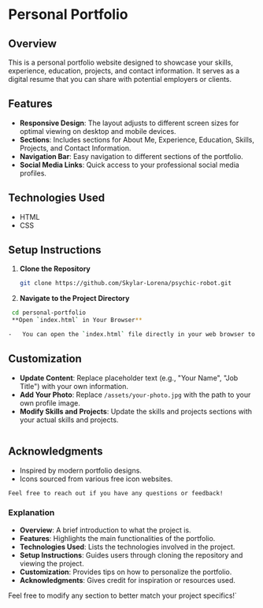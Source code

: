 
# Personal Portfolio

## Overview

This is a personal portfolio website designed to showcase your skills, experience, education, projects, and contact information. It serves as a digital resume that you can share with potential employers or clients.

## Features

- **Responsive Design**: The layout adjusts to different screen sizes for optimal viewing on desktop and mobile devices.
- **Sections**: Includes sections for About Me, Experience, Education, Skills, Projects, and Contact Information.
- **Navigation Bar**: Easy navigation to different sections of the portfolio.
- **Social Media Links**: Quick access to your professional social media profiles.

## Technologies Used

- HTML
- CSS

## Setup Instructions

1. **Clone the Repository**

   ```bash
   git clone https://github.com/Skylar-Lorena/psychic-robot.git
2. **Navigate to the Project Directory**

```bash
 cd personal-portfolio
 **Open `index.html` in Your Browser**

-   You can open the `index.html` file directly in your web browser to view the portfolio.

```

## Customization

- **Update Content**: Replace placeholder text (e.g., "Your Name", "Job Title") with your own information.
- **Add Your Photo**: Replace `/assets/your-photo.jpg` with the path to your own profile image.
- **Modify Skills and Projects**: Update the skills and projects sections with your actual skills and projects.

```
```

## Acknowledgments

- Inspired by modern portfolio designs.
- Icons sourced from various free icon websites.

```
Feel free to reach out if you have any questions or feedback!

```

### Explanation

- **Overview**: A brief introduction to what the project is.
- **Features**: Highlights the main functionalities of the portfolio.
- **Technologies Used**: Lists the technologies involved in the project.
- **Setup Instructions**: Guides users through cloning the repository and viewing the project.
- **Customization**: Provides tips on how to personalize the portfolio.
- **Acknowledgments**: Gives credit for inspiration or resources used.

Feel free to modify any section to better match your project specifics!`
